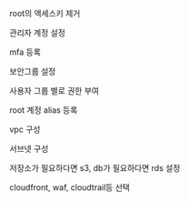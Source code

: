 
 
root의 액세스키 제거 

관리자 계정 설정

mfa 등록 

보안그룹 설정

사용자 그룹 별로 권한 부여

root 계정 alias 등록

vpc 구성

서브넷 구성

저장소가 필요하다면 s3, db가 필요하다면 rds 설정

cloudfront, waf, cloudtrail등 선택



